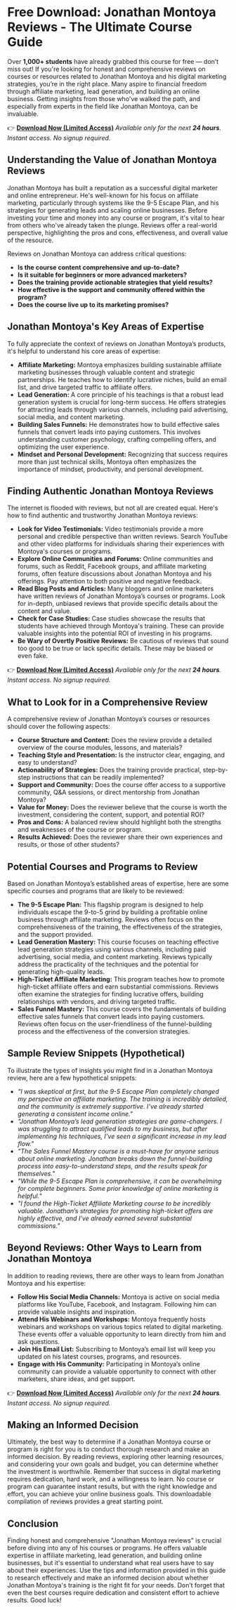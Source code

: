 # Free Download: Jonathan Montoya Reviews - The Ultimate Course Guide

Over **1,000+ students** have already grabbed this course for free — don’t miss out! If you're looking for honest and comprehensive reviews on courses or resources related to Jonathan Montoya and his digital marketing strategies, you’re in the right place. Many aspire to financial freedom through affiliate marketing, lead generation, and building an online business. Getting insights from those who've walked the path, and especially from experts in the field like Jonathan Montoya, can be invaluable.

👉 **[Download Now (Limited Access)](https://udemywork.com/jonathan-montoya-reviews)**
_Available only for the next **24 hours**. Instant access. No signup required._

## Understanding the Value of Jonathan Montoya Reviews

Jonathan Montoya has built a reputation as a successful digital marketer and online entrepreneur. He's well-known for his focus on affiliate marketing, particularly through systems like the 9-5 Escape Plan, and his strategies for generating leads and scaling online businesses. Before investing your time and money into any course or program, it's vital to hear from others who've already taken the plunge. Reviews offer a real-world perspective, highlighting the pros and cons, effectiveness, and overall value of the resource.

Reviews on Jonathan Montoya can address critical questions:

*   **Is the course content comprehensive and up-to-date?**
*   **Is it suitable for beginners or more advanced marketers?**
*   **Does the training provide actionable strategies that yield results?**
*   **How effective is the support and community offered within the program?**
*   **Does the course live up to its marketing promises?**

## Jonathan Montoya's Key Areas of Expertise

To fully appreciate the context of reviews on Jonathan Montoya’s products, it's helpful to understand his core areas of expertise:

*   **Affiliate Marketing:** Montoya emphasizes building sustainable affiliate marketing businesses through valuable content and strategic partnerships. He teaches how to identify lucrative niches, build an email list, and drive targeted traffic to affiliate offers.
*   **Lead Generation:** A core principle of his teachings is that a robust lead generation system is crucial for long-term success. He offers strategies for attracting leads through various channels, including paid advertising, social media, and content marketing.
*   **Building Sales Funnels:** He demonstrates how to build effective sales funnels that convert leads into paying customers. This involves understanding customer psychology, crafting compelling offers, and optimizing the user experience.
*   **Mindset and Personal Development:** Recognizing that success requires more than just technical skills, Montoya often emphasizes the importance of mindset, productivity, and personal development.

## Finding Authentic Jonathan Montoya Reviews

The internet is flooded with reviews, but not all are created equal. Here's how to find authentic and trustworthy Jonathan Montoya reviews:

*   **Look for Video Testimonials:** Video testimonials provide a more personal and credible perspective than written reviews. Search YouTube and other video platforms for individuals sharing their experiences with Montoya's courses or programs.
*   **Explore Online Communities and Forums:** Online communities and forums, such as Reddit, Facebook groups, and affiliate marketing forums, often feature discussions about Jonathan Montoya and his offerings. Pay attention to both positive and negative feedback.
*   **Read Blog Posts and Articles:** Many bloggers and online marketers have written reviews of Jonathan Montoya’s courses or programs. Look for in-depth, unbiased reviews that provide specific details about the content and value.
*   **Check for Case Studies:** Case studies showcase the results that students have achieved through Montoya's training. These can provide valuable insights into the potential ROI of investing in his programs.
*   **Be Wary of Overtly Positive Reviews:** Be cautious of reviews that sound too good to be true or lack specific details. These may be biased or even fake.

👉 **[Download Now (Limited Access)](https://udemywork.com/jonathan-montoya-reviews)**
_Available only for the next **24 hours**. Instant access. No signup required._

## What to Look for in a Comprehensive Review

A comprehensive review of Jonathan Montoya’s courses or resources should cover the following aspects:

*   **Course Structure and Content:** Does the review provide a detailed overview of the course modules, lessons, and materials?
*   **Teaching Style and Presentation:** Is the instructor clear, engaging, and easy to understand?
*   **Actionability of Strategies:** Does the training provide practical, step-by-step instructions that can be readily implemented?
*   **Support and Community:** Does the course offer access to a supportive community, Q&A sessions, or direct mentorship from Jonathan Montoya?
*   **Value for Money:** Does the reviewer believe that the course is worth the investment, considering the content, support, and potential ROI?
*   **Pros and Cons:** A balanced review should highlight both the strengths and weaknesses of the course or program.
*   **Results Achieved:** Does the reviewer share their own experiences and results, or those of other students?

## Potential Courses and Programs to Review

Based on Jonathan Montoya’s established areas of expertise, here are some specific courses and programs that are likely to be reviewed:

*   **The 9-5 Escape Plan:** This flagship program is designed to help individuals escape the 9-to-5 grind by building a profitable online business through affiliate marketing. Reviews often focus on the comprehensiveness of the training, the effectiveness of the strategies, and the support provided.
*   **Lead Generation Mastery:** This course focuses on teaching effective lead generation strategies using various channels, including paid advertising, social media, and content marketing. Reviews typically address the practicality of the techniques and the potential for generating high-quality leads.
*   **High-Ticket Affiliate Marketing:** This program teaches how to promote high-ticket affiliate offers and earn substantial commissions. Reviews often examine the strategies for finding lucrative offers, building relationships with vendors, and driving targeted traffic.
*   **Sales Funnel Mastery:** This course covers the fundamentals of building effective sales funnels that convert leads into paying customers. Reviews often focus on the user-friendliness of the funnel-building process and the effectiveness of the conversion strategies.

## Sample Review Snippets (Hypothetical)

To illustrate the types of insights you might find in a Jonathan Montoya review, here are a few hypothetical snippets:

*   *"I was skeptical at first, but the 9-5 Escape Plan completely changed my perspective on affiliate marketing. The training is incredibly detailed, and the community is extremely supportive. I’ve already started generating a consistent income online."*
*   *"Jonathan Montoya’s lead generation strategies are game-changers. I was struggling to attract qualified leads to my business, but after implementing his techniques, I’ve seen a significant increase in my lead flow."*
*   *"The Sales Funnel Mastery course is a must-have for anyone serious about online marketing. Jonathan breaks down the funnel-building process into easy-to-understand steps, and the results speak for themselves."*
*   *"While the 9-5 Escape Plan is comprehensive, it can be overwhelming for complete beginners. Some prior knowledge of online marketing is helpful."*
*   *"I found the High-Ticket Affiliate Marketing course to be incredibly valuable. Jonathan’s strategies for promoting high-ticket offers are highly effective, and I’ve already earned several substantial commissions."*

## Beyond Reviews: Other Ways to Learn from Jonathan Montoya

In addition to reading reviews, there are other ways to learn from Jonathan Montoya and his expertise:

*   **Follow His Social Media Channels:** Montoya is active on social media platforms like YouTube, Facebook, and Instagram. Following him can provide valuable insights and inspiration.
*   **Attend His Webinars and Workshops:** Montoya frequently hosts webinars and workshops on various topics related to digital marketing. These events offer a valuable opportunity to learn directly from him and ask questions.
*   **Join His Email List:** Subscribing to Montoya’s email list will keep you updated on his latest courses, programs, and resources.
*   **Engage with His Community:** Participating in Montoya’s online community can provide a valuable opportunity to connect with other marketers, share ideas, and get support.

👉 **[Download Now (Limited Access)](https://udemywork.com/jonathan-montoya-reviews)**
_Available only for the next **24 hours**. Instant access. No signup required._

## Making an Informed Decision

Ultimately, the best way to determine if a Jonathan Montoya course or program is right for you is to conduct thorough research and make an informed decision. By reading reviews, exploring other learning resources, and considering your own goals and budget, you can determine whether the investment is worthwhile. Remember that success in digital marketing requires dedication, hard work, and a willingness to learn. No course or program can guarantee instant results, but with the right knowledge and effort, you can achieve your online business goals. This downloadable compilation of reviews provides a great starting point.

## Conclusion

Finding honest and comprehensive "Jonathan Montoya reviews" is crucial before diving into any of his courses or programs. He offers valuable expertise in affiliate marketing, lead generation, and building online businesses, but it's essential to understand what real users have to say about their experiences. Use the tips and information provided in this guide to research effectively and make an informed decision about whether Jonathan Montoya's training is the right fit for your needs. Don’t forget that even the best courses require dedication and consistent effort to achieve results. Good luck!
